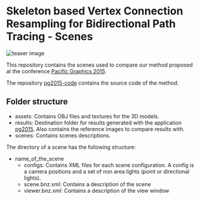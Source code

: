 # Skeleton based Vertex Connection Resampling for Bidirectional Path Tracing - Scenes

![teaser image](https://raw.githubusercontent.com/Celeborn2BeAlive/pg2015-code/master/teaser_image.png)

This repository contains the scenes used to compare our method proposed at the conference [Pacific Graphics 2015](http://cg.cs.tsinghua.edu.cn/pg2015/).

The repository [pg2015-code](https://github.com/Celeborn2BeAlive/pg2015-code) contains the source code of the method.

## Folder structure

* assets: Contains OBJ files and textures for the 3D models.
* results: Destination folder for results generated with the application [pg2015](https://github.com/Celeborn2BeAlive/pg2015-code). Also contains the reference images to compare results with.
* scenes: Contains scenes descriptions.

The directory of a scene has the following structure:
* name_of_the_scene
    * configs: Contains XML files for each scene configuration. A config is a camera positions and a set of non area lights (point or directional lights).
    * scene.bnz.xml: Contains a description of the scene
    * viewer.bnz.xml: Contains a description of the view window